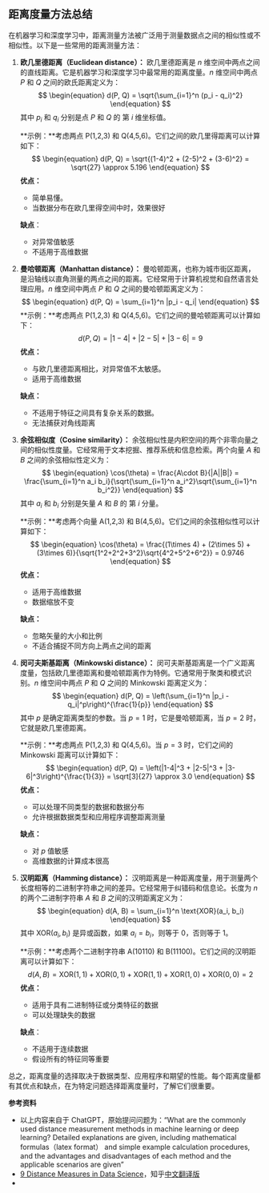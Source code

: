 ## 距离度量方法总结

在机器学习和深度学习中，距离测量方法被广泛用于测量数据点之间的相似性或不相似性。以下是一些常用的距离测量方法：

1. **欧几里德距离（Euclidean distance）：** 欧几里德距离是 $n$ 维空间中两点之间的直线距离。它是机器学习和深度学习中最常用的距离度量。$n$ 维空间中两点 $P$ 和 $Q$ 之间的欧氏距离定义为：
    $$
    \begin{equation} d(P, Q) = \sqrt{\sum_{i=1}^n (p_i - q_i)^2} \end{equation}
    $$
    其中 $p_i$ 和 $q_i$ 分别是点 $P$ 和 $Q$ 的 第 $i$ 维坐标值。

    **示例：**考虑两点 P(1,2,3) 和 Q(4,5,6)。它们之间的欧几里得距离可以计算如下：
    $$
    \begin{equation} d(P, Q) = \sqrt{(1-4)^2 + (2-5)^2 + (3-6)^2} = \sqrt{27} \approx 5.196 \end{equation}
    $$
    **优点：**

    * 简单易懂。
    * 当数据分布在欧几里得空间中时，效果很好

    **缺点**：

    * 对异常值敏感
    * 不适用于高维数据

2. **曼哈顿距离（Manhattan distance）：** 曼哈顿距离，也称为城市街区距离，是沿轴线以直角测量的两点之间的距离。它经常用于计算机视觉和自然语言处理应用。$n$ 维空间中两点 $P$ 和 $Q$ 之间的曼哈顿距离定义为：
    $$
    \begin{equation} d(P, Q) = \sum_{i=1}^n |p_i - q_i| \end{equation}
    $$
    **示例：**考虑两点 P(1,2,3) 和 Q(4,5,6)。它们之间的曼哈顿距离可以计算如下：
    $$
    \begin{equation} d(P, Q) = |1-4| + |2-5| + |3-6| = 9 \end{equation}
    $$
    **优点：**

    * 与欧几里德距离相比，对异常值不太敏感。
    * 适用于高维数据

    **缺点：**

    * 不适用于特征之间具有复杂关系的数据。
    * 无法捕获对角线距离

3. **余弦相似度（Cosine similarity）：** 余弦相似性是内积空间的两个非零向量之间的相似性度量。它经常用于文本挖掘、推荐系统和信息检索。两个向量 $A$ 和 $B$ 之间的余弦相似性定义为：
    $$
    \begin{equation} \cos(\theta) = \frac{A\cdot B}{|A||B|} = \frac{\sum_{i=1}^n a_i b_i}{\sqrt{\sum_{i=1}^n a_i^2}\sqrt{\sum_{i=1}^n b_i^2}} \end{equation}
    $$
    其中 $a_i$ 和 $b_i$ 分别是矢量 $A$ 和 $B$ 的 第 $i$ 分量。

    **示例：**考虑两个向量 A(1,2,3) 和 B(4,5,6)。它们之间的余弦相似性可以计算如下：
    $$
    \begin{equation} \cos(\theta) = \frac{(1\times 4) + (2\times 5) + (3\times 6)}{\sqrt{1^2+2^2+3^2}\sqrt{4^2+5^2+6^2}} = 0.9746 \end{equation}
    $$
    **优点：**

    * 适用于高维数据
    * 数据缩放不变

    **缺点：**

    * 忽略矢量的大小和比例
    * 不适合捕捉不同方向上两点之间的距离

4. **闵可夫斯基距离（Minkowski distance）：** 闵可夫斯基距离是一个广义距离度量，包括欧几里德距离和曼哈顿距离作为特例。它通常用于聚类和模式识别。$n$ 维空间中两点 $P$ 和 $Q$ 之间的 Minkowski 距离定义为：
    $$
    \begin{equation} d(P, Q) = \left(\sum_{i=1}^n |p_i - q_i|^p\right)^{\frac{1}{p}} \end{equation}
    $$
    其中 $p$ 是确定距离类型的参数。当 $p=1$ 时，它是曼哈顿距离，当 $p=2$ 时，它就是欧几里德距离。

    **示例：**考虑两点 P(1,2,3) 和 Q(4,5,6)。当 $p=3$ 时，它们之间的 Minkowski 距离可以计算如下：
    $$
    \begin{equation} d(P, Q) = \left(|1-4|^3 + |2-5|^3 + |3-6|^3\right)^{\frac{1}{3}} = \sqrt[3]{27} \approx 3.0 \end{equation}
    $$
    **优点：**

    * 可以处理不同类型的数据和数据分布
    * 允许根据数据类型和应用程序调整距离测量

    **缺点：**

    * 对 $p$ 值敏感
    * 高维数据的计算成本很高

5. **汉明距离（Hamming distance）：** 汉明距离是一种距离度量，用于测量两个长度相等的二进制字符串之间的差异。它经常用于纠错码和信息论。长度为 $n$ 的两个二进制字符串 $A$ 和 $B$ 之间的汉明距离定义为：
    $$
    \begin{equation} d(A, B) = \sum_{i=1}^n \text{XOR}(a_i, b_i) \end{equation}
    $$
    其中 $\text{XOR}(a_i, b_i)$ 是异或函数，如果 $a_i=b_i$，则等于 0，否则等于 1。

    **示例：**考虑两个二进制字符串 A(10110) 和 B(11100)。它们之间的汉明距离可以计算如下：
    $$
    \begin{equation} d(A, B) = \text{XOR}(1,1) + \text{XOR}(0, 1) + \text{XOR}(1, 1)+ \text{XOR}(1, 0) + \text{XOR}(0, 0) = 2 \end{equation}
    $$
    **优点：**

    * 适用于具有二进制特征或分类特征的数据
    * 可以处理缺失的数据

    **缺点**：

    * 不适用于连续数据
    * 假设所有的特征同等重要

    

总之，距离度量的选择取决于数据类型、应用程序和期望的性能。每个距离度量都有其优点和缺点，在为特定问题选择距离度量时，了解它们很重要。



**参考资料**

* 以上内容来自于 ChatGPT，原始提问问题为：“What are the commonly used distance measurement methods in machine learning or deep learning? Detailed explanations are given, including mathematical formulas（latex format） and simple example calculation procedures, and the advantages and disadvantages of each method and the applicable scenarios are given”
* [9 Distance Measures in Data Science](https://www.maartengrootendorst.com/blog/distances/)，知乎[中文翻译版](https://zhuanlan.zhihu.com/p/348698669)
* 

